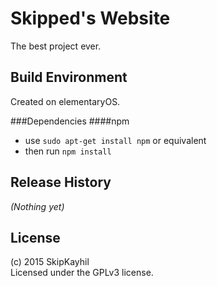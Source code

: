 # Skipped's Website

The best project ever.

## Build Environment

Created on elementaryOS.

###Dependencies
####npm
* use `sudo apt-get install npm` or equivalent
* then run `npm install`

## Release History
_(Nothing yet)_

## License
(c) 2015 SkipKayhil  
Licensed under the GPLv3 license.
